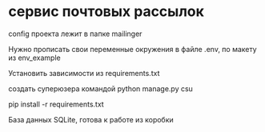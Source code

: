 # сервис почтовых рассылок

config проекта лежит в папке mailinger

Нужно прописать свои переменные окружения в файле .env, по макету из env_example

Установить зависимости из requirements.txt

создать суперюзера командой 
  python manage.py csu

pip install -r requirements.txt

База данных SQLite, готова к работе из коробки
